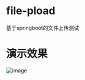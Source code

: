 # file-pload
基于springboot的文件上传测试

# 演示效果
![image](https://github.com/dusked2014/file-upload/blob/master/images/readme.gif)

